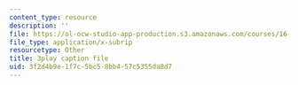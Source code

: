 ```yaml
---
content_type: resource
description: ''
file: https://ol-ocw-studio-app-production.s3.amazonaws.com/courses/16-660j-introduction-to-lean-six-sigma-methods-january-iap-2012/3f2d4b9e1f7c5bc58bb457c5355da8d7_S_VLW77bN5E.vtt
file_type: application/x-subrip
resourcetype: Other
title: 3play caption file
uid: 3f2d4b9e-1f7c-5bc5-8bb4-57c5355da8d7
---
```

